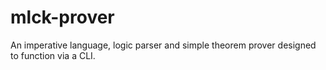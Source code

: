 # mlck-prover
An imperative language, logic parser and simple theorem prover designed to function via a CLI.
